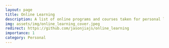 ```yaml
---
layout: page
title: Online Learning  
description: A list of online programs and courses taken for personal learning.
img: assets/img/online_learning_cover.jpeg
redirect: https://github.com/jasonjiajs/online_learning
importance: 1
category: Personal
---
```


